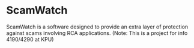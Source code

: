 # ScamWatch
ScamWatch is a software designed to provide an extra layer of protection against scams involving RCA applications. (Note: This is a project for info 4190/4290 at KPU)